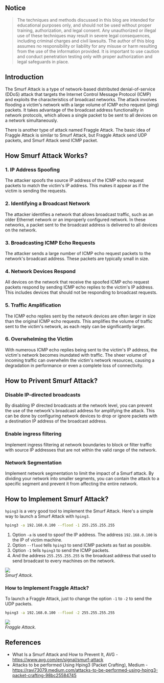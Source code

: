 ## Notice

> The techniques and methods discussed in this blog are intended for educational purposes only, and should not be used without proper training, authorization, and legal consent. Any unauthorized or illegal use of these techniques may result in severe legal consequences, including criminal charges and civil lawsuits. The author of this blog assumes no responsibility or liability for any misuse or harm resulting from the use of the information provided. It is important to use caution and conduct penetration testing only with proper authorization and legal safeguards in place.

## Introduction

The Smurf Attack is a type of network-based distributed denial-of-service (DDoS) attack that targets the Internet Control Message Protocol (ICMP) and exploits the characteristics of broadcast networks. The attack involves flooding a victim's network with a large volume of ICMP echo request (ping) packets. It takes advantage of the broadcast address functionality in network protocols, which allows a single packet to be sent to all devices on a network simultaneously.

There is another type of attack named Fraggle Attack. The basic idea of Fraggle Attack is similar to Smurf Attack, but Fraggle Attack send UDP packets, and Smurf Attack send ICMP packet.

## How Smurf Attack Works?

### 1. IP Address Spoofing

The attacker spoofs the source IP address of the ICMP echo request packets to match the victim's IP address. This makes it appear as if the victim is sending the requests.

### 2. Identifying a Broadcast Network
The attacker identifies a network that allows broadcast traffic, such as an older Ethernet network or an improperly configured network. In these networks, a packet sent to the broadcast address is delivered to all devices on the network.

### 3. Broadcasting ICMP Echo Requests
The attacker sends a large number of ICMP echo request packets to the network's broadcast address. These packets are typically small in size.

### 4. Network Devices Respond
All devices on the network that receive the spoofed ICMP echo request packets respond by sending ICMP echo replies to the victim's IP address. This includes devices that should not be responding to broadcast requests.

### 5. Traffic Amplification
The ICMP echo replies sent by the network devices are often larger in size than the original ICMP echo requests. This amplifies the volume of traffic sent to the victim's network, as each reply can be significantly larger.

### 6. Overwhelming the Victim
With numerous ICMP echo replies being sent to the victim's IP address, the victim's network becomes inundated with traffic. The sheer volume of incoming traffic can overwhelm the victim's network resources, causing a degradation in performance or even a complete loss of connectivity.

## How to Privent Smurf Attack?

### Disable IP-directed broadcasts

By disabling IP directed broadcasts at the network level, you can prevent the use of the network's broadcast address for amplifying the attack. This can be done by configuring network devices to drop or ignore packets with a destination IP address of the broadcast address.

### Enable ingress filtering

Implement ingress filtering at network boundaries to block or filter traffic with source IP addresses that are not within the valid range of the network.

### Network Segmentation

Implement network segmentation to limit the impact of a Smurf attack. By dividing your network into smaller segments, you can contain the attack to a specific segment and prevent it from affecting the entire network.

## How to Implement Smurf Attack?

`hping3` is a very good tool to implement the Smurf Attack. Here's a simple way to launch a Smurf Attack with `hping3`.

```sh
hping3 -a 192.168.0.100 --flood -1 255.255.255.255
```

1. Option `-a` is used to spoof the IP address. The address `192.168.0.100` is the IP of victim machine.
2. Option `--flood` tells `hping3` to send ICMP packets as fast as possible.
3. Option `-1` tells `hping3` to send the ICMP packets.
4. And the address `255.255.255.255` is the broadcast address that used to send broadcast to every machines on the network.

<div class="public-article-image">
    <img src="https://i.imgur.com/LfPUyeW.gif" /><br />
    <i>Smurf Attack.</i>
</div>

### How to Implement Fraggle Attack?

To launch a Fraggle Attack, just to change the option `-1` to `-2` to send the UDP packets.

```sh
hping3 -a 192.168.0.100 --flood -2 255.255.255.255
```

<div class="public-article-image">
    <img src="https://i.imgur.com/9CPwn1A.gif" /><br />
    <i>Fraggle Attack.</i>
</div>

## References

<ul class="public-article-references">
    <li>What Is a Smurf Attack and How to Prevent It, AVG - <a href="https://www.avg.com/en/signal/smurf-attack" target="_blank">https://www.avg.com/en/signal/smurf-attack</a></li>
    <li>Attacks to be performed Using Hping3 (Packet Crafting), Medium - <a href="https://ravi73079.medium.com/attacks-to-be-performed-using-hping3-packet-crafting-98bc25584745" target="_blank">https://ravi73079.medium.com/attacks-to-be-performed-using-hping3-packet-crafting-98bc25584745</a></li>
</ul>